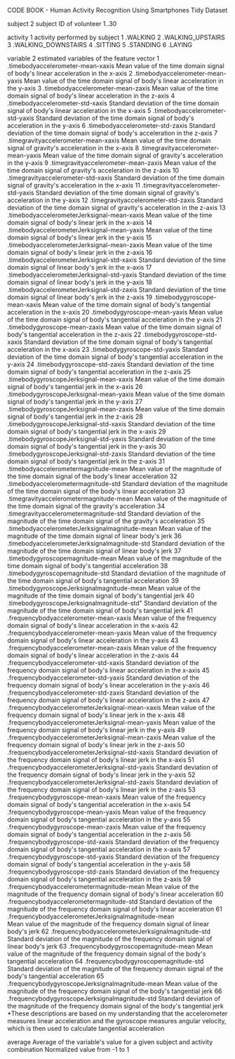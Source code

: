 CODE BOOK - Human Activity Recognition Using Smartphones Tidy Dataset

subject		2
	subject ID of volunteer 
		1..30

activity	1
	activity performed by subject
		1  .WALKING
		2  .WALKING_UPSTAIRS
		3  .WALKING_DOWNSTAIRS
		4  .SITTING
		5  .STANDING
		6  .LAYING

variable	2
	estimated variables of the feature vector
		1  .timebodyaccelerometer-mean-xaxis 
			Mean value of the time domain signal of body's linear acceleration in the x-axis 
		2  .timebodyaccelerometer-mean-yaxis
			Mean value of the time domain signal of body's linear acceleration in the y-axis
		3  .timebodyaccelerometer-mean-zaxis
			Mean value of the time domain signal of body's linear acceleration in the z-axis
		4  .timebodyaccelerometer-std-xaxis
			Standard deviation of the time domain signal of body's linear acceleration in the x-axis 
		5  .timebodyaccelerometer-std-yaxis
			Standard deviation of the time domain signal of body's acceleration in the y-axis 
		6  .timebodyaccelerometer-std-zaxis
			Standard deviation of the time domain signal of body's acceleration in the z-axis 
		7  .timegravityaccelerometer-mean-xaxis
			Mean value of the time domain signal of gravity's acceleration in the x-axis 
		8  .timegravityaccelerometer-mean-yaxis
			Mean value of the time domain signal of gravity's acceleration in the y-axis
		9  .timegravityaccelerometer-mean-zaxis
			Mean value of the time domain signal of gravity's acceleration in the z-axis
		10 .timegravityaccelerometer-std-xaxis
			Standard deviation of the time domain signal of gravity's acceleration in the x-axis
		11 .timegravityaccelerometer-std-yaxis
			Standard deviation of the time domain signal of gravity's acceleration in the y-axis
		12 .timegravityaccelerometer-std-zaxis
			Standard deviation of the time domain signal of gravity's acceleration in the z-axis
		13 .timebodyaccelerometerJerksignal-mean-xaxis
			Mean value of the time domain signal of body's linear jerk in the x-axis
		14 .timebodyaccelerometerJerksignal-mean-yaxis
			Mean value of the time domain signal of body's linear jerk in the y-axis
		15 .timebodyaccelerometerJerksignal-mean-zaxis
			Mean value of the time domain signal of body's linear jerk in the z-axis
		16 .timebodyaccelerometerJerksignal-std-xaxis
			Standard deviation of the time domain signal of linear body's jerk in the x-axis
		17 .timebodyaccelerometerJerksignal-std-yaxis
			Standard deviation of the time domain signal of linear body's jerk in the y-axis
		18 .timebodyaccelerometerJerksignal-std-zaxis
			Standard deviation of the time domain signal of linear body's jerk in the z-axis
		19 .timebodygyroscope-mean-xaxis
			Mean value of the time domain signal of body's tangential acceleration in the x-axis 
		20 .timebodygyroscope-mean-yaxis
			Mean value of the time domain signal of body's tangential acceleration in the y-axis 
		21 .timebodygyroscope-mean-zaxis
			Mean value of the time domain signal of body's tangential acceleration in the z-axis 
		22 .timebodygyroscope-std-xaxis
			Standard deviation of the time domain signal of body's tangential acceleration in the x-axis 
		23 .timebodygyroscope-std-yaxis
			Standard deviation of the time domain signal of body's tangential acceleration in the y-axis 
		24 .timebodygyroscope-std-zaxis
			Standard deviation of the time domain signal of body's tangential acceleration in the z-axis
		25 .timebodygyroscopeJerksignal-mean-xaxis
			Mean value of the time domain signal of body's tangential jerk in the x-axis
		26 .timebodygyroscopeJerksignal-mean-yaxis
			Mean value of the time domain signal of body's tangential jerk in the y-axis
		27 .timebodygyroscopeJerksignal-mean-zaxis
			Mean value of the time domain signal of body's tangential jerk in the z-axis
		28 .timebodygyroscopeJerksignal-std-xaxis
			Standard deviation of the time domain signal of body's tangential jerk in the x-axis
		29 .timebodygyroscopeJerksignal-std-yaxis
			Standard deviation of the time domain signal of body's tangential jerk in the y-axis
		30 .timebodygyroscopeJerksignal-std-zaxis
			Standard deviation of the time domain signal of body's tangential jerk in the z-axis
		31 .timebodyaccelerometermagnitude-mean
			Mean value of the magnitude of the time domain signal of the body's linear acceleration
		32 .timebodyaccelerometermagnitude-std
			Standard deviation of the magnitude of the time domain signal of the body's linear acceleration
		33 .timegravityaccelerometermagnitude-mean
			Mean value of the magnitude of the time domain signal of the gravity's acceleration
		34 .timegravityaccelerometermagnitude-std
			Standard deviation of the magnitude of the time domain signal of the gravity's acceleration
		35 .timebodyaccelerometerJerksignalmagnitude-mean
			Mean value of the magnitude of the time domain signal of linear body's jerk
		36 .timebodyaccelerometerJerksignalmagnitude-std
			Standard deviation of the magnitude of the time domain signal of linear body's jerk
		37 .timebodygyroscopemagnitude-mean
			Mean value of the magnitude of the time domain signal of body's tangential acceleration 
		38 .timebodygyroscopemagnitude-std
			Standard deviatiion of the magnitude of the time domain signal of body's tangential acceleration
		39 .timebodygyroscopeJerksignalmagnitude-mean
			Mean value of the magnitude of the time domain signal of body's tangential jerk
		40 .timebodygyroscopeJerksignalmagnitude-std"
			Standard deviation of the magnitude of the time domain signal of body's tangential jerk
		41 .frequencybodyaccelerometer-mean-xaxis
			Mean value of the frequency domain signal of body's linear acceleration in the x-axis 
		42 .frequencybodyaccelerometer-mean-yaxis
			Mean value of the frequency domain signal of body's linear acceleration in the y-axis 
		43 .frequencybodyaccelerometer-mean-zaxis
			Mean value of the frequency domain signal of body's linear acceleration in the z-axis 
		44 .frequencybodyaccelerometer-std-xaxis
			Standard deviation of the frequency domain signal of body's linear acceleration in the x-axis 
		45 .frequencybodyaccelerometer-std-yaxis
			Standard deviation of the frequency domain signal of body's linear acceleration in the y-axis 
		46 .frequencybodyaccelerometer-std-zaxis
			Standard deviation of the frequency domain signal of body's linear acceleration in the z-axis
		47 .frequencybodyaccelerometerJerksignal-mean-xaxis
			Mean value of the frequency domain signal of body's linear jerk in the x-axis
		48 .frequencybodyaccelerometerJerksignal-mean-yaxis
			Mean value of the frequency domain signal of body's linear jerk in the y-axis
		49 .frequencybodyaccelerometerJerksignal-mean-zaxis
			Mean value of the frequency domain signal of body's linear jerk in the z-axis
		50 .frequencybodyaccelerometerJerksignal-std-xaxis
			Standard deviation of the frequency domain signal of body's linear jerk in the x-axis
		51 .frequencybodyaccelerometerJerksignal-std-yaxis
			Standard deviation of the frequency domain signal of body's linear jerk in the y-axis
		52 .frequencybodyaccelerometerJerksignal-std-zaxis
			Standard deviation of the frequency domain signal of body's linear jerk in the z-axis
		53 .frequencybodygyroscope-mean-xaxis
			Mean value of the frequency domain signal of body's tangential acceleration in the x-axis
		54 .frequencybodygyroscope-mean-yaxis
			Mean value of the frequency domain signal of body's tangential acceleration in the y-axis
		55 .frequencybodygyroscope-mean-zaxis
			Mean value of the frequency domain signal of body's tangential acceleration in the z-axis
		56 .frequencybodygyroscope-std-xaxis
			Standard deviation of the frequency domain signal of body's tangential acceleration in the x-axis
		57 .frequencybodygyroscope-std-yaxis
			Standard deviation of the frequency domain signal of body's tangential acceleration in the y-axis
		58 .frequencybodygyroscope-std-zaxis
			Standard deviation of the frequency domain signal of body's tangential acceleration in the z-axis
		59 .frequencybodyaccelerometermagnitude-mean
			Mean value of the magnitude of the frequency domain signal of body's linear acceleration
		60 .frequencybodyaccelerometermagnitude-std
			Standard deviation of the magnitude of the frequency domain signal of body's linear acceleration
		61 .frequencybodyaccelerometerJerksignalmagnitude-mean	
			Mean value of the magnitude of the frequency domain signal of linear body's jerk
		62 .frequencybodyaccelerometerJerksignalmagnitude-std
			Standard deviation of the magnitude of the frequency domain signal of linear body's jerk
		63 .frequencybodygyroscopemagnitude-mean
			Mean value of the magnitude of the frequency domain signal of the body's tangential acceleration
		64 .frequencybodygyroscopemagnitude-std
			Standard deviation of the magnitude of the frequency domain signal of the body's tangential acceleration
		65 .frequencybodygyroscopeJerksignalmagnitude-mean
			Mean value of the magnitude of the frequency domain signal of the body's tangential jerk
		66 .frequencybodygyroscopeJerksignalmagnitude-std
			Standard deviation of the magnitude of the frequency domain signal of the body's tangential jerk
		*These descriptions are based on my understanding that the accelerometer measures linear acceleration and
		 the gyroscope measures angular velocity, which is then used to calculate tangential acceleration

average
	Average of the variable's value for a given subject and activity combination
		Normalized value from -1 to 1